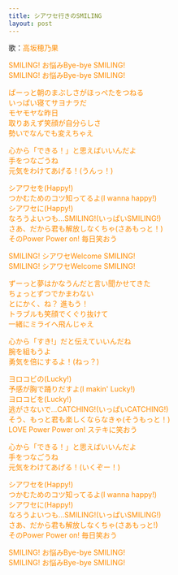 ```yaml
---
title: シアワセ行きのSMILING
layout: post
---
```

歌：<font color="darkorange">高坂穂乃果</font>

<p><font color="darkorange">SMILING! お悩みBye-bye SMILING!<br />
SMILING! お悩みBye-bye SMILING!</font></p>

<p><font color="darkorange">ぱーっと朝のまぶしさがほっぺたをつねる<br />
いっぱい寝てサヨナラだ<br />
モヤモヤな昨日<br />
取りあえず笑顔が自分らしさ<br />
勢いでなんでも変えちゃえ</font></p>

<p><font color="darkorange">心から「できる！」と思えばいいんだよ<br />
手をつなごうね<br />
元気をわけてあげる！(うんっ！)</font></p>

<p><font color="darkorange">シアワセを(Happy!)<br />
つかむためのコツ知ってるよ(I wanna happy!)<br />
シアワセに(Happy!)<br />
なろうよいつも…SMILING!(いっぱいSMILING!)<br />
さあ、だから君も解放しなくちゃ(さあもっと！)<br />
そのPower Power on! 毎日笑おう</font></p>

<p><font color="darkorange">SMILING! シアワセWelcome SMILING!<br />
SMILING! シアワセWelcome SMILING!</font></p>

<p><font color="darkorange">ずーっと夢はかなうんだと言い聞かせてきた<br />
ちょっとずつでかまわない<br />
とにかく、ね？ 進もう！<br />
トラブルも笑顔でくぐり抜けて<br />
一緒にミライへ飛んじゃえ</font></p>

<p><font color="darkorange">心から「すき!」だと伝えていいんだね<br />
腕を組もうよ<br />
勇気を倍にするよ！(ねっ？)</font></p>

<p><font color="darkorange">ヨロコビの(Lucky!)<br />
予感が胸で踊りだすよ(I makin' Lucky!)<br />
ヨロコビを(Lucky!)<br />
逃がさないで…CATCHING!(いっぱいCATCHING!)<br />
そう、もっと君も楽しくならなきゃ(そうもっと！)<br />
LOVE Power Power on! ステキに笑おう</font></p>

<p><font color="darkorange">心から「できる！」と思えばいいんだよ<br />
手をつなごうね<br />
元気をわけてあげる！(いくぞー！)</font></p>

<p><font color="darkorange">シアワセを(Happy!)<br />
つかむためのコツ知ってるよ(I wanna happy!)<br />
シアワセに(Happy!)<br />
なろうよいつも…SMILING!(いっぱいSMILING!)<br />
さあ、だから君も解放しなくちゃ(さあもっと!)<br />
そのPower Power on! 毎日笑おう</font></p>

<p><font color="darkorange">SMILING! お悩みBye-bye SMILING!<br />
SMILING! お悩みBye-bye SMILING!</font></p>
